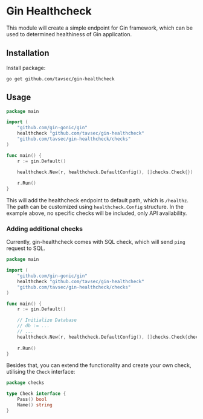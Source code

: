 # Gin Healthcheck
This module will create a simple endpoint for Gin framework, 
which can be used to determined healthiness of Gin application.

## Installation
Install package:
```shell
go get github.com/tavsec/gin-healthcheck
```

## Usage
```go
package main

import (
    "github.com/gin-gonic/gin"
    healthcheck "github.com/tavsec/gin-healthcheck"
    "github.com/tavsec/gin-healthcheck/checks"
)

func main() {
    r := gin.Default()

    healthcheck.New(r, healthcheck.DefaultConfig(), []checks.Check{})
	
    r.Run()
}
```

This will add the healthcheck endpoint to default path, which is `/healthz`. The path can be customized
using `healthcheck.Config` structure. In the example above, no specific checks will be included, only API availability.

### Adding additional checks
Currently, gin-healthcheck comes with SQL check, which will send `ping` request to SQL.
```go
package main

import (
    "github.com/gin-gonic/gin"
    healthcheck "github.com/tavsec/gin-healthcheck"
    "github.com/tavsec/gin-healthcheck/checks"
)

func main() {
    r := gin.Default()

    // Initialize Database
    // db := ...
    // ...
    healthcheck.New(r, healthcheck.DefaultConfig(), []checks.Check{checks.SqlCheck{Sql: db}})
	
    r.Run()
}
```

Besides that, you can extend the functionality and create your own check, utilising the `Check` interface: 
```go
package checks

type Check interface {
    Pass() bool
    Name() string
}
```

